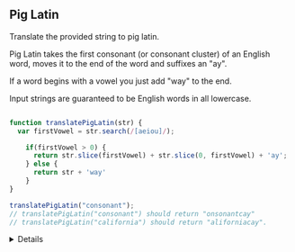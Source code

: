 ## Pig Latin

<p>Translate the provided string to pig latin.

Pig Latin takes the first consonant (or consonant cluster) of an English word, moves it to the end of the word and suffixes an "ay".

If a word begins with a vowel you just add "way" to the end.

Input strings are guaranteed to be English words in all lowercase. </p>

``` javascript

function translatePigLatin(str) {
  var firstVowel = str.search(/[aeiou]/);

    if(firstVowel > 0) {
      return str.slice(firstVowel) + str.slice(0, firstVowel) + 'ay';
    } else {
      return str + 'way'
    }
}

translatePigLatin("consonant");
// translatePigLatin("consonant") should return "onsonantcay"
// translatePigLatin("california") should return "aliforniacay".

```
<details>
<p>We first want to use .search() and pass in all of the vowels. </p>
<p>If we find a vowel, we want to cut and use the .slice() pass whatever has been cut to the back and add 'ay' at the end</p>
<p>If not, we just want to return the str and add 'way' at the end</p>
</details>
